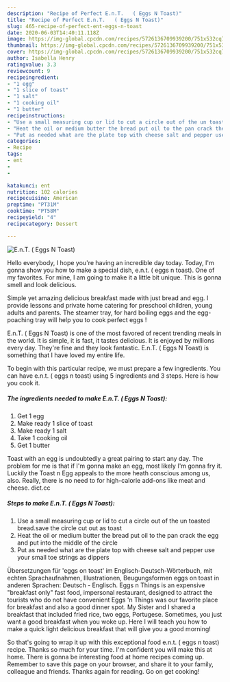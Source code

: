 ```yaml
---
description: "Recipe of Perfect E.n.T.   ( Eggs N Toast)"
title: "Recipe of Perfect E.n.T.   ( Eggs N Toast)"
slug: 465-recipe-of-perfect-ent-eggs-n-toast
date: 2020-06-03T14:40:11.118Z
image: https://img-global.cpcdn.com/recipes/5726136709939200/751x532cq70/ent-eggs-n-toast-recipe-main-photo.jpg
thumbnail: https://img-global.cpcdn.com/recipes/5726136709939200/751x532cq70/ent-eggs-n-toast-recipe-main-photo.jpg
cover: https://img-global.cpcdn.com/recipes/5726136709939200/751x532cq70/ent-eggs-n-toast-recipe-main-photo.jpg
author: Isabella Henry
ratingvalue: 3.3
reviewcount: 9
recipeingredient:
- "1 egg"
- "1 slice of toast"
- "1 salt"
- "1 cooking oil"
- "1 butter"
recipeinstructions:
- "Use a small measuring cup or lid to cut a circle out of the un toasted bread.save the circle cut out as toast"
- "Heat the oil or medium butter the bread put oil to the pan crack the egg and put into the middle of the circle"
- "Put as needed what are the plate top with cheese salt and pepper use your small toe strings as dippers"
categories:
- Recipe
tags:
- ent
- 
- 

katakunci: ent   
nutrition: 102 calories
recipecuisine: American
preptime: "PT31M"
cooktime: "PT58M"
recipeyield: "4"
recipecategory: Dessert

---
```



![E.n.T.   ( Eggs N Toast)](https://img-global.cpcdn.com/recipes/5726136709939200/751x532cq70/ent-eggs-n-toast-recipe-main-photo.jpg)

Hello everybody, I hope you're having an incredible day today. Today, I'm gonna show you how to make a special dish, e.n.t.   ( eggs n toast). One of my favorites. For mine, I am going to make it a little bit unique. This is gonna smell and look delicious.

Simple yet amazing delicious breakfast made with just bread and egg. I provide lessons and private home catering for preschool children, young adults and parents. The steamer tray, for hard boiling eggs and the egg-poaching tray will help you to cook perfect eggs !

E.n.T.   ( Eggs N Toast) is one of the most favored of recent trending meals in the world. It is simple, it is fast, it tastes delicious. It is enjoyed by millions every day. They're fine and they look fantastic. E.n.T.   ( Eggs N Toast) is something that I have loved my entire life.


To begin with this particular recipe, we must prepare a few ingredients. You can have e.n.t.   ( eggs n toast) using 5 ingredients and 3 steps. Here is how you cook it.

<!--inarticleads1-->

##### The ingredients needed to make E.n.T.   ( Eggs N Toast):

1. Get 1 egg
1. Make ready 1 slice of toast
1. Make ready 1 salt
1. Take 1 cooking oil
1. Get 1 butter


Toast with an egg is undoubtedly a great pairing to start any day. The problem for me is that if I&#39;m gonna make an egg, most likely I&#39;m gonna fry it. Luckily the Toast n Egg appeals to the more heath conscious among us, also. Really, there is no need to for high-calorie add-ons like meat and cheese. dict.cc 

<!--inarticleads2-->

##### Steps to make E.n.T.   ( Eggs N Toast):

1. Use a small measuring cup or lid to cut a circle out of the un toasted bread.save the circle cut out as toast
1. Heat the oil or medium butter the bread put oil to the pan crack the egg and put into the middle of the circle
1. Put as needed what are the plate top with cheese salt and pepper use your small toe strings as dippers


Übersetzungen für &#39;eggs on toast&#39; im Englisch-Deutsch-Wörterbuch, mit echten Sprachaufnahmen, Illustrationen, Beugungsformen eggs on toast in anderen Sprachen: Deutsch - Englisch. Eggs n Things is an expensive &#34;breakfast only&#34; fast food, impersonal restaurant, designed to attract the tourists who do not have convenient Eggs &#39;n Things was our favorite place for breakfast and also a good dinner spot. My Sister and I shared a breakfast that included fried rice, two eggs, Portugese. Sometimes, you just want a good breakfast when you woke up. Here I will teach you how to make a quick light delicious breakfast that will give you a good morning! 

So that's going to wrap it up with this exceptional food e.n.t.   ( eggs n toast) recipe. Thanks so much for your time. I'm confident you will make this at home. There is gonna be interesting food at home recipes coming up. Remember to save this page on your browser, and share it to your family, colleague and friends. Thanks again for reading. Go on get cooking!
